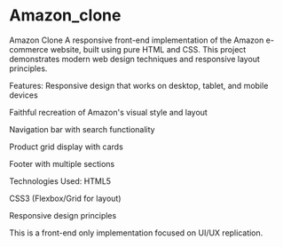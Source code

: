 # Amazon_clone
Amazon Clone
A responsive front-end implementation of the Amazon e-commerce website, built using pure HTML and CSS. This project demonstrates modern web design techniques and responsive layout principles.

Features:
Responsive design that works on desktop, tablet, and mobile devices

Faithful recreation of Amazon's visual style and layout

Navigation bar with search functionality

Product grid display with cards

Footer with multiple sections

Technologies Used:
HTML5

CSS3 (Flexbox/Grid for layout)

Responsive design principles

This is a front-end only implementation focused on UI/UX replication.
